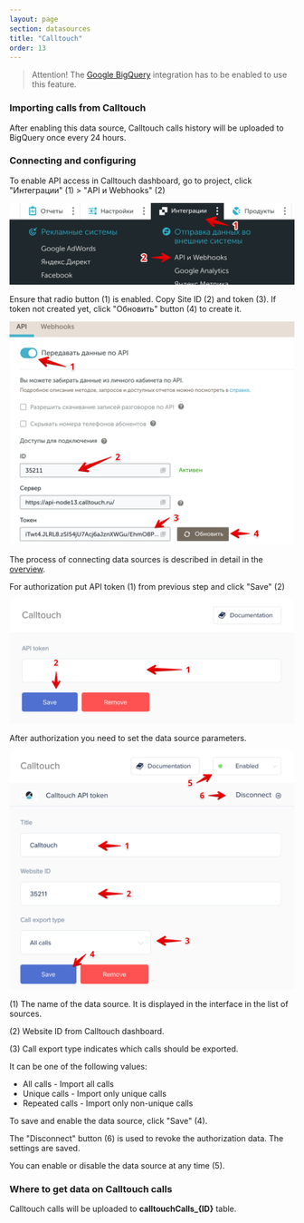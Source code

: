 ```yaml
---
layout: page
section: datasources
title: "Calltouch"
order: 13
---
```


> Attention! The [Google BigQuery](/integrations/google-bigquery) integration has to be enabled to use this feature.

### Importing calls from Calltouch

After enabling this data source, Calltouch calls history will be uploaded to BigQuery once every 24 hours.

### Connecting and configuring

To enable API access in Calltouch dashboard, go to project, click "Интеграции" (1) > "API и Webhooks" (2)

![](/img/calltouch_1.png)

Ensure that radio button (1) is enabled. Copy Site ID (2) and token (3). If token not created yet, click "Обновить" button (4) to create it.

![](/img/calltouch_2.png)

The process of connecting data sources is described in detail in the [overview](https://docs.segmentstream.com/datasources/index).

For authorization put API token (1) from previous step and click "Save" (2) 

![](/img/calltouch_3.png)

After authorization you need to set the data source parameters.

![](/img/calltouch_4.png)

(1) The name of the data source. It is displayed in the interface in the list of sources.

(2) Website ID from Calltouch dashboard.

(3) Call export type indicates which calls should be exported.

It can be one of the following values:
- All calls - Import all calls
- Unique calls - Import only unique calls
- Repeated calls - Import only non-unique calls

To save and enable the data source, click "Save" (4).

The "Disconnect" button (6) is used to revoke the authorization data. The settings are saved.

You can enable or disable the data source at any time (5).

### Where to get data on Calltouch calls

Calltouch calls will be uploaded to **calltouchCalls_{ID}** table.
